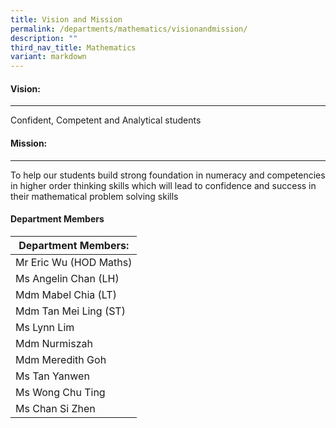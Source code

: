 ```yaml
---
title: Vision and Mission
permalink: /departments/mathematics/visionandmission/
description: ""
third_nav_title: Mathematics
variant: markdown
---
```

#### Vision:
-------

Confident, Competent and Analytical students

#### Mission:
--------

To help our students build strong foundation in numeracy and competencies in higher order thinking skills which will lead to confidence and success in their mathematical problem solving skills

#### Department Members


| Department Members: |
|---|
| Mr Eric Wu (HOD Maths) |
| Ms Angelin Chan (LH) |
| Mdm Mabel Chia (LT) |
| Mdm Tan Mei Ling (ST) |
| Ms Lynn Lim |
| Mdm Nurmiszah |
| Mdm Meredith Goh |
| Ms Tan Yanwen |
| Ms Wong Chu Ting |
| Ms Chan Si Zhen |